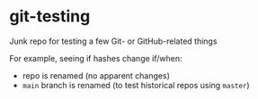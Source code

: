 # git-testing
Junk repo for testing a few Git- or GitHub-related things

For example, seeing if hashes change if/when:
 * repo is renamed (no apparent changes)
 * `main` branch is renamed (to test historical repos using `master`)
